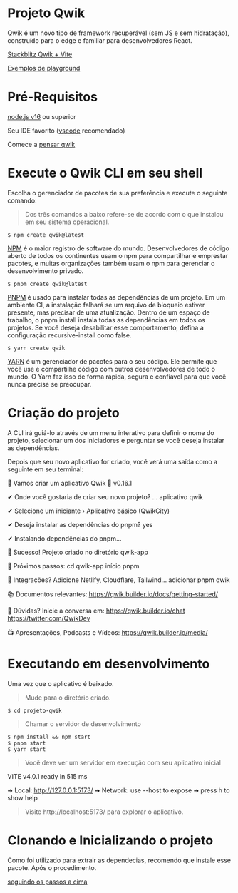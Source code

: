 # Projeto Qwik

Qwik é um novo tipo de framework recuperável (sem JS e sem hidratação), construído para o edge e familiar para desenvolvedores React.

[Stackblitz Qwik + Vite](https://qwik.new/)

[Exemplos de playground](https://qwik.builder.io/examples/reactivity/counter/)

# Pré-Requisitos

[node.js v16](https://nodejs.org/en/download/) ou superior

Seu IDE favorito ([vscode](https://code.visualstudio.com/) recomendado)

Comece a [pensar qwik](https://qwik.builder.io/docs/think-qwik/)

# Execute o Qwik CLI em seu shell

Escolha o gerenciador de pacotes de sua preferência e execute o seguinte comando:

> Dos três comandos a baixo refere-se de acordo com o que instalou em seu sistema operacional.


    $ npm create qwik@latest

[NPM](https://www.npmjs.com/) é o maior registro de software do mundo. Desenvolvedores de código aberto de todos os continentes usam o npm para compartilhar e emprestar pacotes, e muitas organizações também usam o npm para gerenciar o desenvolvimento privado.

    $ pnpm create qwik@latest

[PNPM](https://pnpm.io/) é usado para instalar todas as dependências de um projeto.
Em um ambiente CI, a instalação falhará se um arquivo de bloqueio estiver presente, mas precisar de uma atualização.
Dentro de um espaço de trabalho, o pnpm install instala todas as dependências em todos os projetos. Se você deseja desabilitar esse     comportamento, defina a configuração recursive-install como false.

    $ yarn create qwik

[YARN](https://yarnpkg.com/) é um gerenciador de pacotes para o seu código. Ele permite que você use e compartilhe código com outros desenvolvedores de todo o mundo. O Yarn faz isso de forma rápida, segura e confiável para que você nunca precise se preocupar.

# Criação do projeto

A CLI irá guiá-lo através de um menu interativo para definir o nome do projeto, selecionar um dos iniciadores e perguntar se você deseja instalar as dependências.

Depois que seu novo aplicativo for criado, você verá uma saída como a seguinte em seu terminal:

🐰 Vamos criar um aplicativo Qwik 🐇 v0.16.1

✔ Onde você gostaria de criar seu novo projeto? … aplicativo qwik

✔ Selecione um iniciante › Aplicativo básico (QwikCity)

✔ Deseja instalar as dependências do pnpm? yes

✔ Instalando dependências do pnpm...


🦄 Sucesso! Projeto criado no diretório qwik-app

🐰 Próximos passos:
    cd qwik-app
    início pnpm

🔌 Integrações? Adicione Netlify, Cloudflare, Tailwind...
    adicionar pnpm qwik

📚 Documentos relevantes:
    https://qwik.builder.io/docs/getting-started/

💬 Dúvidas? Inicie a conversa em:
    https://qwik.builder.io/chat
    https://twitter.com/QwikDev

📺 Apresentações, Podcasts e Vídeos:
    https://qwik.builder.io/media/

# Executando em desenvolvimento

Uma vez que o aplicativo é baixado.

> Mude para o diretório criado.

    $ cd projeto-qwik

> Chamar o servidor de desenvolvimento

    $ npm install && npm start
    $ pnpm start
    $ yarn start

> Você deve ver um servidor em execução com seu aplicativo inicial

VITE v4.0.1  ready in 515 ms

  ➜  Local:   http://127.0.0.1:5173/
  ➜  Network: use --host to expose
  ➜  press h to show help

> Visite http://localhost:5173/ para explorar o aplicativo.
# Clonando e Inicializando o projeto

Como foi utilizado para extrair as dependecias, recomendo que instale esse pacote. Após o procedimento.

[seguindo os passos a cima](#executando-em-desenvolvimento)
